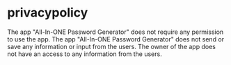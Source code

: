 # privacypolicy
The app "All-In-ONE Password Generator" does not require any permission to use the app.
The app "All-In-ONE Password Generator" does not send or save any information or input from the users.
The owner of the app does not have an access to any information from the users.
